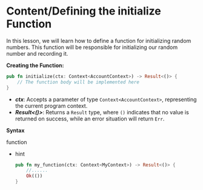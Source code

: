 # Content/**Defining the initialize Function**

In this lesson, we will learn how to define a function for initializing random numbers. This function will be responsible for initializing our random number and recording it.

**Creating the Function:**

```rust
pub fn initialize(ctx: Context<AccountContext>) -> Result<()> {
    // The function body will be implemented here
}
```

- ***ctx***: Accepts a parameter of type `Context<AccountContext>`, representing the current program context.
- ***Result<()>***: Returns a `Result` type, where `()` indicates that no value is returned on success, while an error situation will return `Err`.

**Syntax**

function

- hint
    
    ```rust
    pub fn my_function(ctx: Context<MyContext>) -> Result<()> {
        //......
        Ok(())
    }
    ```
    